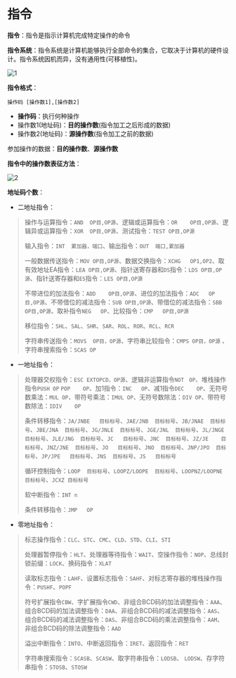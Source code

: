 # 指令

**指令**：指令是指示计算机完成特定操作的命令

**指令系统**：指令系统是计算机能够执行全部命令的集合，它取决于计算机的硬件设计。指令系统因机而异，没有通用性(可移植性)。

![1](https://cdn.jsdelivr.net/gh/letengzz/Two-C@main/img/PM/Fourth/202205261923253.png)

**指令格式**：

```
操作码 [操作数1],[操作数2]
```

- **操作码**：执行何种操作
- 操作数1(地址码)：**目的操作数**(指令加工之后形成的数据)
- 操作数2(地址码)：**源操作数**(指令加工之前的数据)

参加操作的数据：**目的操作数**、**源操作数**

**指令中的操作数表征方法**：

![2](https://cdn.jsdelivr.net/gh/letengzz/Two-C@main/img/PM/Fourth/202205261923144.png)

**地址码个数**：

- 二地址指令：

> 操作与运算指令：`AND	OP目,OP源`、逻辑或运算指令：`OR	OP目,OP源`、逻辑异或运算指令：`XOR	OP目,OP源`、测试指令：`TEST	OP目,OP源`
>
> 输入指令：`INT  累加器，端口`、输出指令：`OUT	端口,累加器`
>
> 一般数据传送指令：`MOV	OP目,OP源`、数据交换指令：`XCHG	OP1,OP2`、取有效地址EA指令：`LEA	OP目,OP源`、指针送寄存器和`DS`指令：`LDS	OP目,OP源`、指针送寄存器和`ES`指令：`LES	OP目,OP源`
>
> 不带进位的加法指令：`ADD	OP目,OP源`、进位的加法指令：`ADC	OP目,OP源`、不带借位的减法指令：`SUB	OP目,OP源`、带借位的减法指令：`SBB	OP目,OP源`、取补指令`NEG	OP`、比较指令：`CMP	OP目,OP源` 
>
> 移位指令：`SHL`、`SAL`、`SHR`、`SAR`、`ROL`、`ROR`、`RCL`、`RCR`
>
> 字符串传送指令：`MOVS  OP目，OP源`、字符串比较指令：`CMPS	OP目，OP源` 、字符串搜索指令：`SCAS	OP`

- 一地址指令：

> 处理器交权指令：`ESC EXTOPCD，OP源`、逻辑非运算指令`NOT　OP`、堆栈操作指令`PUSH	OP` `POP	OP`、加1指令：`INC	OP`、减1指令`DEC	OP`、无符号数乘法：`MUL	OP`、带符号乘法：`IMUL	OP`、无符号数除法：`DIV	OP`、带符号数除法：`IDIV	OP`
>
> 条件转移指令：`JA/JNBE	目标标号`、`JAE/JNB	目标标号`、`JB/JNAE	目标标号`、`JBE/JNA	目标标号`、`JG/JNLE	目标标号`、`JGE/JNL	目标标号`、`JL/JNGE	目标标号`、`JLE/JNG	目标标号`、`JC	目标标号`、`JNC	目标标号`、`JZ/JE	目标标号`、`JNZ/JNE	目标标号`、`JO	目标标号`、`JNO	目标标号`、`JNP/JPO	目标标号`、`JP/JPE	目标标号`、`JNS	目标标号`、`JS	目标标号`
>
> 循环控制指令：`LOOP	目标标号`、`LOOPZ/LOOPE	目标标号`、`LOOPNZ/LOOPNE	目标标号`、`JCXZ	目标标号`
>
> 软中断指令：`INT n`
>
> 条件转移指令：`JMP	OP`

- 零地址指令：

> 标志操作指令：`CLC`、`STC`、`CMC`、`CLD`、`STD`、`CLI`、`STI`
>
> 处理器暂停指令：`HLT`、处理器等待指令：`WAIT`、空操作指令：`NOP`、总线封锁前缀：`LOCK`、换码指令：`XLAT`
>
> 读取标志指令：`LAHF`、设置标志指令：`SAHF`、对标志寄存器的堆栈操作指令：`PUSHF`、`POPF`
>
> 符号扩展指令`CBW`、字扩展指令`CWD`、非组合BCD码的加法调整指令：`AAA`、组合BCD码的加法调整指令：`DAA`、非组合BCD码的减法调整指令：`AAS`、组合BCD码的减法调整指令：`DAS`、非组合BCD码的乘法调整指令：`AAM`、非组合BCD码的除法调整指令：`AAD`
>
> 溢出中断指令：`INTO`、中断返回指令：`IRET`、返回指令：`RET`
>
> 字符串搜索指令：`SCASB`、`SCASW`、取字符串指令：`LODSB`、 `LODSW`、存字符串指令：`STOSB`、`STOSW`

